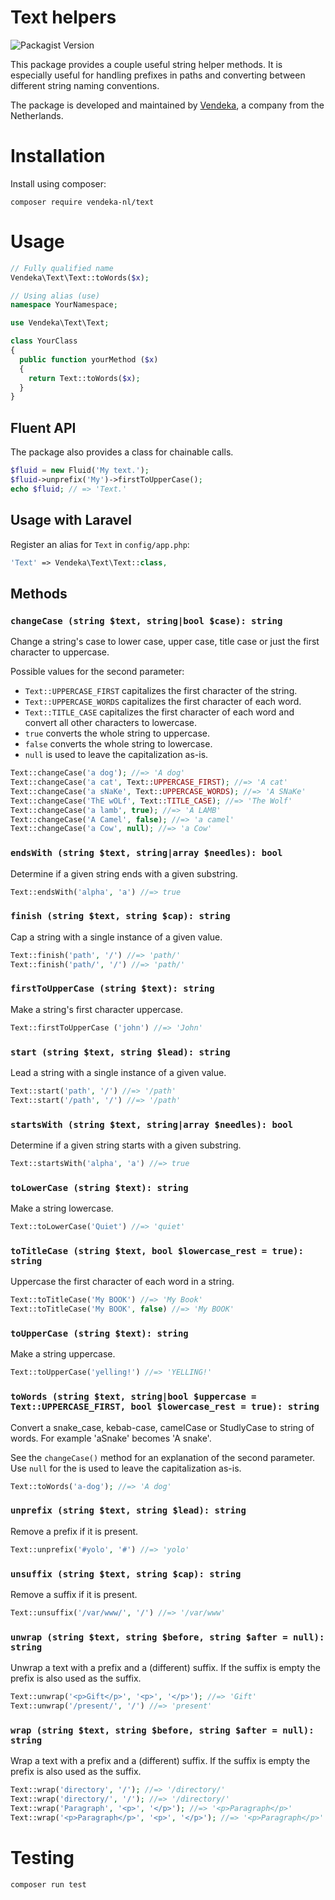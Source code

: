 # Text helpers

![Packagist Version](https://img.shields.io/packagist/v/vendeka-nl/text)

This package provides a couple useful string helper methods. It is especially useful for handling prefixes in paths and converting between different string naming conventions.

The package is developed and maintained by [Vendeka](https://www.vendeka.nl/), a company from the Netherlands.

# Installation

Install using composer:

```
composer require vendeka-nl/text
```

# Usage

```php
// Fully qualified name
Vendeka\Text\Text::toWords($x);
```

```php
// Using alias (use)
namespace YourNamespace;

use Vendeka\Text\Text;

class YourClass
{
  public function yourMethod ($x)
  {
    return Text::toWords($x);
  }
}
```

## Fluent API
The package also provides a class for chainable calls.

```php
$fluid = new Fluid('My text.');
$fluid->unprefix('My')->firstToUpperCase();
echo $fluid; // => 'Text.'
```

## Usage with Laravel

Register an alias for `Text` in `config/app.php`:
```php
'Text' => Vendeka\Text\Text::class,
```

## Methods

### `changeCase (string $text, string|bool $case): string`

Change a string's case to lower case, upper case, title case or just the first character to uppercase.

Possible values for the second parameter:
* `Text::UPPERCASE_FIRST` capitalizes the first character of the string.
* `Text::UPPERCASE_WORDS` capitalizes the first character of each word.
* `Text::TITLE_CASE` capitalizes the first character of each word and convert all other characters to lowercase.
* `true`  converts the whole string to uppercase.
* `false` converts the whole string to lowercase.
* `null` is used to leave the capitalization as-is.

```php
Text::changeCase('a dog'); //=> 'A dog'
Text::changeCase('a cat', Text::UPPERCASE_FIRST); //=> 'A cat'
Text::changeCase('a sNaKe', Text::UPPERCASE_WORDS); //=> 'A SNaKe'
Text::changeCase('ThE wOLf', Text::TITLE_CASE); //=> 'The Wolf'
Text::changeCase('a lamb', true); //=> 'A LAMB'
Text::changeCase('A Camel', false); //=> 'a camel'
Text::changeCase('a Cow', null); //=> 'a Cow'
```

### `endsWith (string $text, string|array $needles): bool`

Determine if a given string ends with a given substring.

```php
Text::endsWith('alpha', 'a') //=> true
```

### `finish (string $text, string $cap): string`

Cap a string with a single instance of a given value.

```php
Text::finish('path', '/') //=> 'path/'
Text::finish('path/', '/') //=> 'path/'
```

### `firstToUpperCase (string $text): string`

Make a string's first character uppercase.

```php
Text::firstToUpperCase ('john') //=> 'John'
```

### `start (string $text, string $lead): string`

Lead a string with a single instance of a given value.

```php
Text::start('path', '/') //=> '/path'
Text::start('/path', '/') //=> '/path'
```

### `startsWith (string $text, string|array $needles): bool`

Determine if a given string starts with a given substring.

```php
Text::startsWith('alpha', 'a') //=> true
```

### `toLowerCase (string $text): string`

Make a string lowercase.

```php
Text::toLowerCase('Quiet') //=> 'quiet'
```

### `toTitleCase (string $text, bool $lowercase_rest = true): string`

Uppercase the first character of each word in a string.

```php
Text::toTitleCase('My BOOK') //=> 'My Book'
Text::toTitleCase('My BOOK', false) //=> 'My BOOK'
```

### `toUpperCase (string $text): string`
Make a string uppercase.

```php
Text::toUpperCase('yelling!') //=> 'YELLING!'
```

### `toWords (string $text, string|bool $uppercase = Text::UPPERCASE_FIRST, bool $lowercase_rest = true): string`

Convert a snake_case, kebab-case, camelCase or StudlyCase to string of words. For example 'aSnake' becomes 'A snake'. 

See the `changeCase()` method for an explanation of the second parameter. Use `null` for the is used to leave the capitalization as-is. 

```php
Text::toWords('a-dog'); //=> 'A dog'
```

### `unprefix (string $text, string $lead): string`

Remove a prefix if it is present.

```php
Text::unprefix('#yolo', '#') //=> 'yolo'
```

### `unsuffix (string $text, string $cap): string`

Remove a suffix if it is present.

```php
Text::unsuffix('/var/www/', '/') //=> '/var/www'
```

### `unwrap (string $text, string $before, string $after = null): string`

Unwrap a text with a prefix and a (different) suffix. If the suffix is empty the prefix is also used as the suffix.

```php
Text::unwrap('<p>Gift</p>', '<p>', '</p>'); //=> 'Gift'
Text::unwrap('/present/', '/') //=> 'present'
```

### `wrap (string $text, string $before, string $after = null): string`

Wrap a text with a prefix and a (different) suffix. If the suffix is empty the prefix is also used as the suffix.

```php
Text::wrap('directory', '/'); //=> '/directory/'
Text::wrap('directory/', '/'); //=> '/directory/'
Text::wrap('Paragraph', '<p>', '</p>'); //=> '<p>Paragraph</p>'
Text::wrap('<p>Paragraph</p>', '<p>', '</p>'); //=> '<p>Paragraph</p>'
```

# Testing

```
composer run test
```
